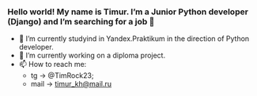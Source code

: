 ### Hello world! My name is Timur. I’m a Junior Python developer (Django) and I’m searching for a job 👋

- 🌱 I’m currently studyind in Yandex.Praktikum in the direction of Python developer.
- 🔭 I’m currently working on a diploma project.
- 📫 How to reach me: 
  * tg -> @TimRock23; 
  * mail -> timur_kh@mail.ru
<!--
**TimRock23/TimRock23** is a ✨ _special_ ✨ repository because its `README.md` (this file) appears on your GitHub profile.

Here are some ideas to get you started:

- 🔭 I’m currently working on ...
- 🌱 I’m currently learning ...
- 👯 I’m looking to collaborate on ...
- 🤔 I’m looking for help with ...
- 💬 Ask me about ...
- 📫 How to reach me: ...
- 😄 Pronouns: ...
- ⚡ Fun fact: ...
-->
